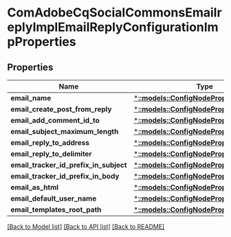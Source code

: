 # ComAdobeCqSocialCommonsEmailreplyImplEmailReplyConfigurationImpProperties

## Properties
Name | Type | Description | Notes
------------ | ------------- | ------------- | -------------
**email_name** | [***::models::ConfigNodePropertyString**](configNodePropertyString.md) |  | [optional] 
**email_create_post_from_reply** | [***::models::ConfigNodePropertyBoolean**](configNodePropertyBoolean.md) |  | [optional] 
**email_add_comment_id_to** | [***::models::ConfigNodePropertyDropDown**](configNodePropertyDropDown.md) |  | [optional] 
**email_subject_maximum_length** | [***::models::ConfigNodePropertyInteger**](configNodePropertyInteger.md) |  | [optional] 
**email_reply_to_address** | [***::models::ConfigNodePropertyString**](configNodePropertyString.md) |  | [optional] 
**email_reply_to_delimiter** | [***::models::ConfigNodePropertyString**](configNodePropertyString.md) |  | [optional] 
**email_tracker_id_prefix_in_subject** | [***::models::ConfigNodePropertyString**](configNodePropertyString.md) |  | [optional] 
**email_tracker_id_prefix_in_body** | [***::models::ConfigNodePropertyString**](configNodePropertyString.md) |  | [optional] 
**email_as_html** | [***::models::ConfigNodePropertyBoolean**](configNodePropertyBoolean.md) |  | [optional] 
**email_default_user_name** | [***::models::ConfigNodePropertyString**](configNodePropertyString.md) |  | [optional] 
**email_templates_root_path** | [***::models::ConfigNodePropertyString**](configNodePropertyString.md) |  | [optional] 

[[Back to Model list]](../README.md#documentation-for-models) [[Back to API list]](../README.md#documentation-for-api-endpoints) [[Back to README]](../README.md)


